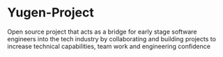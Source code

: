 # Yugen-Project
Open source project that acts as a bridge for early stage software engineers into the tech industry by collaborating and building projects to increase technical capabilities, team work and engineering confidence
